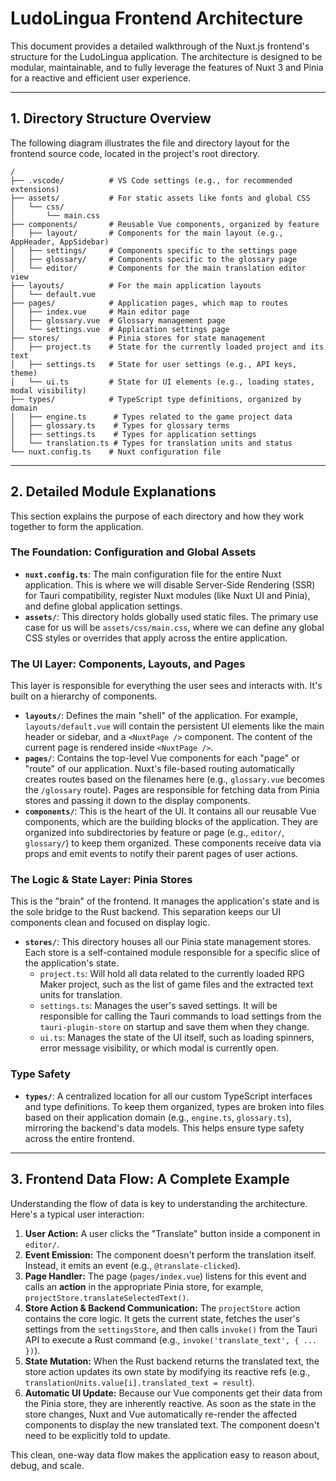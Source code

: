 # LudoLingua Frontend Architecture

This document provides a detailed walkthrough of the Nuxt.js frontend's structure for the LudoLingua application. The architecture is designed to be modular, maintainable, and to fully leverage the features of Nuxt 3 and Pinia for a reactive and efficient user experience.

---

## 1. Directory Structure Overview

The following diagram illustrates the file and directory layout for the frontend source code, located in the project's root directory.

```
/
├── .vscode/          # VS Code settings (e.g., for recommended extensions)
├── assets/           # For static assets like fonts and global CSS
│   └── css/
│       └── main.css
├── components/       # Reusable Vue components, organized by feature
│   ├── layout/       # Components for the main layout (e.g., AppHeader, AppSidebar)
│   ├── settings/     # Components specific to the settings page
│   ├── glossary/     # Components specific to the glossary page
│   └── editor/       # Components for the main translation editor view
├── layouts/          # For the main application layouts
│   └── default.vue
├── pages/            # Application pages, which map to routes
│   ├── index.vue     # Main editor page
│   ├── glossary.vue  # Glossary management page
│   └── settings.vue  # Application settings page
├── stores/           # Pinia stores for state management
│   ├── project.ts    # State for the currently loaded project and its text
│   ├── settings.ts   # State for user settings (e.g., API keys, theme)
│   └── ui.ts         # State for UI elements (e.g., loading states, modal visibility)
├── types/            # TypeScript type definitions, organized by domain
│   ├── engine.ts      # Types related to the game project data
│   ├── glossary.ts    # Types for glossary terms
│   ├── settings.ts    # Types for application settings
│   └── translation.ts # Types for translation units and status
└── nuxt.config.ts    # Nuxt configuration file
```

---

## 2. Detailed Module Explanations

This section explains the purpose of each directory and how they work together to form the application.

### The Foundation: Configuration and Global Assets

*   **`nuxt.config.ts`**: The main configuration file for the entire Nuxt application. This is where we will disable Server-Side Rendering (SSR) for Tauri compatibility, register Nuxt modules (like Nuxt UI and Pinia), and define global application settings.
*   **`assets/`**: This directory holds globally used static files. The primary use case for us will be `assets/css/main.css`, where we can define any global CSS styles or overrides that apply across the entire application.

### The UI Layer: Components, Layouts, and Pages

This layer is responsible for everything the user sees and interacts with. It's built on a hierarchy of components.

*   **`layouts/`**: Defines the main "shell" of the application. For example, `layouts/default.vue` will contain the persistent UI elements like the main header or sidebar, and a `<NuxtPage />` component. The content of the current page is rendered inside `<NuxtPage />`.
*   **`pages/`**: Contains the top-level Vue components for each "page" or "route" of our application. Nuxt's file-based routing automatically creates routes based on the filenames here (e.g., `glossary.vue` becomes the `/glossary` route). Pages are responsible for fetching data from Pinia stores and passing it down to the display components.
*   **`components/`**: This is the heart of the UI. It contains all our reusable Vue components, which are the building blocks of the application. They are organized into subdirectories by feature or page (e.g., `editor/`, `glossary/`) to keep them organized. These components receive data via props and emit events to notify their parent pages of user actions.

### The Logic & State Layer: Pinia Stores

This is the "brain" of the frontend. It manages the application's state and is the sole bridge to the Rust backend. This separation keeps our UI components clean and focused on display logic.

*   **`stores/`**: This directory houses all our Pinia state management stores. Each store is a self-contained module responsible for a specific slice of the application's state.
    *   `project.ts`: Will hold all data related to the currently loaded RPG Maker project, such as the list of game files and the extracted text units for translation.
    *   `settings.ts`: Manages the user's saved settings. It will be responsible for calling the Tauri commands to load settings from the `tauri-plugin-store` on startup and save them when they change.
    *   `ui.ts`: Manages the state of the UI itself, such as loading spinners, error message visibility, or which modal is currently open.

### Type Safety

*   **`types/`**: A centralized location for all our custom TypeScript interfaces and type definitions. To keep them organized, types are broken into files based on their application domain (e.g., `engine.ts`, `glossary.ts`), mirroring the backend's data models. This helps ensure type safety across the entire frontend.

---

## 3. Frontend Data Flow: A Complete Example

Understanding the flow of data is key to understanding the architecture. Here's a typical user interaction:

1.  **User Action:** A user clicks the "Translate" button inside a component in `editor/`.
2.  **Event Emission:** The component doesn't perform the translation itself. Instead, it emits an event (e.g., `@translate-clicked`).
3.  **Page Handler:** The page (`pages/index.vue`) listens for this event and calls an **action** in the appropriate Pinia store, for example, `projectStore.translateSelectedText()`.
4.  **Store Action & Backend Communication:** The `projectStore` action contains the core logic. It gets the current state, fetches the user's settings from the `settingsStore`, and then calls `invoke()` from the Tauri API to execute a Rust command (e.g., `invoke('translate_text', { ... })`).
5.  **State Mutation:** When the Rust backend returns the translated text, the store action updates its own state by modifying its reactive refs (e.g., `translationUnits.value[i].translated_text = result`).
6.  **Automatic UI Update:** Because our Vue components get their data from the Pinia store, they are inherently reactive. As soon as the state in the store changes, Nuxt and Vue automatically re-render the affected components to display the new translated text. The component doesn't need to be explicitly told to update.

This clean, one-way data flow makes the application easy to reason about, debug, and scale.

